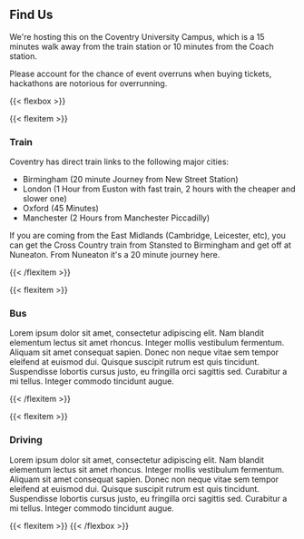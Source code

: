 ## Find Us

We're hosting this on the Coventry University Campus, which is a 15 minutes walk
away from the train station or 10 minutes from the Coach station.

Please account for the chance of event overruns when buying tickets, hackathons
are notorious for overrunning.

{{< flexbox >}}

{{< flexitem >}}
### <i class="fas fa-train"></i> Train

Coventry has direct train links to the following major cities:

* Birmingham (20 minute Journey from New Street Station)
* London (1 Hour from Euston with fast train, 2 hours with the cheaper and slower one)
* Oxford (45 Minutes)
* Manchester (2 Hours from Manchester Piccadilly)

If you are coming from the East Midlands (Cambridge, Leicester, etc), you can get the Cross Country train from Stansted to Birmingham and get off at Nuneaton. From Nuneaton it's a 20 minute journey here.

{{< /flexitem >}}

{{< flexitem >}}
### <i class="fas fa-bus"></i> Bus


Lorem ipsum dolor sit amet, consectetur adipiscing elit. Nam blandit elementum lectus sit amet rhoncus. Integer mollis vestibulum fermentum. Aliquam sit amet consequat sapien. Donec non neque vitae sem tempor eleifend at euismod dui. Quisque suscipit rutrum est quis tincidunt. Suspendisse lobortis cursus justo, eu fringilla orci sagittis sed. Curabitur a mi tellus. Integer commodo tincidunt augue.


{{< /flexitem >}}

{{< flexitem >}}
### <i class="fas fa-car"></i> Driving


Lorem ipsum dolor sit amet, consectetur adipiscing elit. Nam blandit elementum lectus sit amet rhoncus. Integer mollis vestibulum fermentum. Aliquam sit amet consequat sapien. Donec non neque vitae sem tempor eleifend at euismod dui. Quisque suscipit rutrum est quis tincidunt. Suspendisse lobortis cursus justo, eu fringilla orci sagittis sed. Curabitur a mi tellus. Integer commodo tincidunt augue.


{{< flexitem >}}
{{< /flexbox >}}
